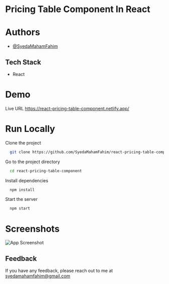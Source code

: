 
# Pricing Table Component In React


# Authors

- [@SyedaMahamFahim](https://github.com/SyedaMahamFahim/)

## Tech Stack
- React



# Demo

Live URL
https://react-pricing-table-component.netlify.app/
# Run Locally

Clone the project

```bash
  git clone https://github.com/SyedaMahamFahim/react-pricing-table-component.git
```

Go to the project directory 

```bash
  cd react-pricing-table-component
```

Install dependencies

```bash
  npm install
```


Start the server

```bash
  npm start
```

# Screenshots

![App Screenshot](https://user-images.githubusercontent.com/79671325/189221651-7d1ca2c8-5e5d-43bc-9c93-1f9c28a9ff75.png)





## Feedback

If you have any feedback, please reach out to me at syedamahamfahim@gmail.com

